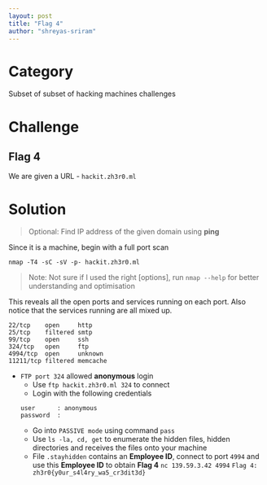 ```yaml
---
layout: post
title: "Flag 4"
author: "shreyas-sriram"
---
```


# Category
Subset of subset of hacking machines challenges

# Challenge
## Flag 4
We are given a URL - ``` hackit.zh3r0.ml ```

# Solution

> Optional: Find IP address of the given domain using **ping**

Since it is a machine, begin with a full port scan

``` nmap -T4 -sC -sV -p- hackit.zh3r0.ml ```

> Note: Not sure if I used the right [options], run ``` nmap --help ``` for better understanding and optimisation

This reveals all the open ports and services running on each port. Also notice that the services running are all mixed up.

```
22/tcp    open     http
25/tcp    filtered smtp
99/tcp    open     ssh
324/tcp   open     ftp
4994/tcp  open     unknown
11211/tcp filtered memcache
```

* ``` FTP port 324 ``` allowed **anonymous** login
	* Use ``` ftp hackit.zh3r0.ml 324 ``` to connect
	* Login with the following credentials
	```
	user      : anonymous
	password  :
	```
	* Go into ``` PASSIVE mode ``` using command ``` pass ```
	* Use ``` ls -la, cd, get ``` to enumerate the hidden files, hidden directories and receives the files onto your machine
	* File ``` .stayhidden ``` contains an **Employee ID**, connect to port ``` 4994 ``` and use this **Employee ID** to obtain **Flag 4**
	``` nc 139.59.3.42 4994 ```
	``` Flag 4: zh3r0{y0ur_s4l4ry_wa5_cr3dit3d} ```

